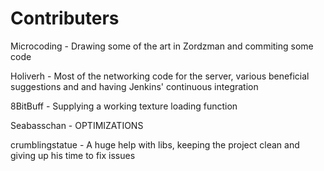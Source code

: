 Contributers
============

Microcoding - Drawing some of the art in Zordzman and commiting
              some code

Holiverh - Most of the networking code for the server,
           various beneficial suggestions and and having
           Jenkins' continuous integration
           
8BitBuff - Supplying a working texture loading function

Seabasschan - OPTIMIZATIONS

crumblingstatue - A huge help with libs, keeping the project clean
              and giving up his time to fix issues
